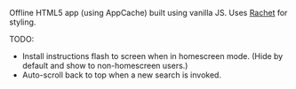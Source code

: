 Offline HTML5 app (using AppCache) built using vanilla JS. Uses [Rachet](http://goratchet.com/) for styling.

TODO:

* Install instructions flash to screen when in homescreen mode. (Hide by default and show to non-homescreen users.)
* Auto-scroll back to top when a new search is invoked. 